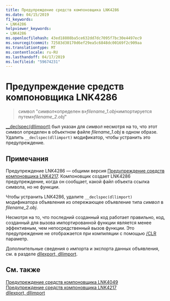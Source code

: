 ```yaml
---
title: Предупреждение средств компоновщика LNK4286
ms.date: 04/15/2019
f1_keywords:
- LNK4286
helpviewer_keywords:
- LNK4286
ms.openlocfilehash: 43ed18808ba5ce632dd7dc7095f7bc30e4497ec9
ms.sourcegitcommit: 72583d30170d6ef29ea5c6848dc00169f2c909aa
ms.translationtype: MT
ms.contentlocale: ru-RU
ms.lasthandoff: 04/17/2019
ms.locfileid: "59674231"
---
```

# <a name="linker-tools-warning-lnk4286"></a>Предупреждение средств компоновщика LNK4286

> символ "*символ*«определен в»*filename_1.obj*«импортируется путем»*filename_2.obj*"

[__declspec(dllimport)](../../cpp/dllexport-dllimport.md) был указан для *символ* несмотря на то, что этот символ определен в объектном файле *filename_1.obj* в одном образе. Удалить `__declspec(dllimport)` модификатор, чтобы устранить это предупреждение.

## <a name="remarks"></a>Примечания

Предупреждение LNK4286 — общими версия [Предупреждение средств компоновщика LNK4217](linker-tools-warning-lnk4217.md). Компоновщик создает LNK4286 предупреждение, когда он сообщает, какой файл объекта ссылка символа, но не функции.

Чтобы устранить LNK4286, удалите `__declspec(dllimport)` модификатора объявления из опережающее объявление типа *символ* в *filename_2.obj*.

Несмотря на то, что последний созданный код работает правильно, код, созданный для вызова импортированной функции является менее эффективным, чем непосредственный вызов функции. Это предупреждение не отображается при компиляции с помощью [/CLR](../../build/reference/clr-common-language-runtime-compilation.md) параметр.

Дополнительные сведения о импорта и экспорта данных объявления, см. в разделе [dllexport, dllimport](../../cpp/dllexport-dllimport.md).

## <a name="see-also"></a>См. также

[Предупреждение средств компоновщика LNK4049](linker-tools-warning-lnk4049.md) \
[Предупреждение средств компоновщика LNK4217](linker-tools-warning-lnk4217.md) \
[dllexport, dllimport](../../cpp/dllexport-dllimport.md)